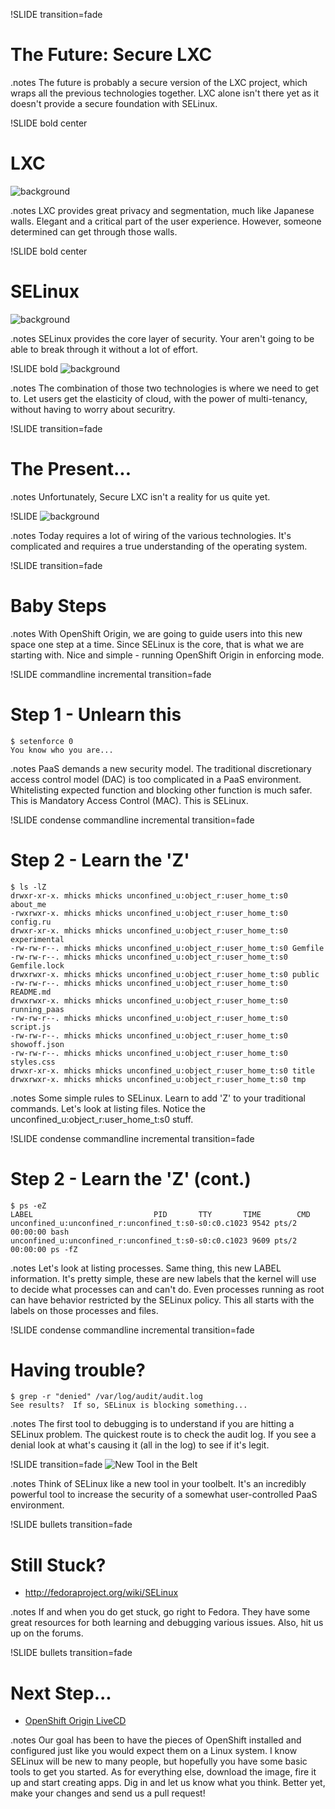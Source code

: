 !SLIDE transition=fade
# The Future: Secure LXC

.notes The future is probably a secure version of the LXC project, which wraps
all the previous technologies together.  LXC alone isn't there yet as it
doesn't provide a secure foundation with SELinux.

!SLIDE bold center
# LXC
![background](japanese_walls.png)

.notes LXC provides great privacy and segmentation, much like Japanese walls.
Elegant and a critical part of the user experience.  However, someone determined
can get through those walls.

!SLIDE bold center
# SELinux
![background](norad.png)

.notes SELinux provides the core layer of security.  Your aren't going to be
able to break through it without a lot of effort.

!SLIDE bold
![background](cloud.png)

.notes The combination of those two technologies is where we need to get to.
Let users get the elasticity of cloud, with the power of multi-tenancy, without
having to worry about securitry.

!SLIDE transition=fade
# The Present... 

.notes Unfortunately, Secure LXC isn't a reality for us quite yet.

!SLIDE
![background](wires.jpg)

.notes Today requires a lot of wiring of the various technologies.  It's
complicated and requires a true understanding of the operating system.

!SLIDE transition=fade
# Baby Steps

.notes With OpenShift Origin, we are going to guide users into this new space
one step at a time.  Since SELinux is the core, that is what we are starting
with.  Nice and simple - running OpenShift Origin in enforcing mode.

!SLIDE commandline incremental transition=fade
# Step 1 - Unlearn this

	$ setenforce 0
	You know who you are...

.notes PaaS demands a new security model.  The traditional discretionary access
control model (DAC) is too complicated in a PaaS environment.  Whitelisting
expected function and blocking other function is much safer.  This is Mandatory
Access Control (MAC).  This is SELinux.


!SLIDE condense commandline incremental transition=fade
# Step 2 - Learn the 'Z'

	$ ls -lZ
	drwxr-xr-x. mhicks mhicks unconfined_u:object_r:user_home_t:s0 about_me
	-rwxrwxr-x. mhicks mhicks unconfined_u:object_r:user_home_t:s0 config.ru
	drwxr-xr-x. mhicks mhicks unconfined_u:object_r:user_home_t:s0 experimental
	-rw-rw-r--. mhicks mhicks unconfined_u:object_r:user_home_t:s0 Gemfile
	-rw-rw-r--. mhicks mhicks unconfined_u:object_r:user_home_t:s0 Gemfile.lock
	drwxrwxr-x. mhicks mhicks unconfined_u:object_r:user_home_t:s0 public
	-rw-rw-r--. mhicks mhicks unconfined_u:object_r:user_home_t:s0 README.md
	drwxrwxr-x. mhicks mhicks unconfined_u:object_r:user_home_t:s0 running_paas
	-rw-rw-r--. mhicks mhicks unconfined_u:object_r:user_home_t:s0 script.js
	-rw-rw-r--. mhicks mhicks unconfined_u:object_r:user_home_t:s0 showoff.json
	-rw-rw-r--. mhicks mhicks unconfined_u:object_r:user_home_t:s0 styles.css
	drwxr-xr-x. mhicks mhicks unconfined_u:object_r:user_home_t:s0 title
	drwxrwxr-x. mhicks mhicks unconfined_u:object_r:user_home_t:s0 tmp

.notes Some simple rules to SELinux.  Learn to add 'Z' to your traditional
commands.  Let's look at listing files.  Notice the
unconfined_u:object_r:user_home_t:s0 stuff.

!SLIDE condense commandline incremental transition=fade
# Step 2 - Learn the 'Z' (cont.)

	$ ps -eZ
	LABEL                           PID       TTY       TIME        CMD
	unconfined_u:unconfined_r:unconfined_t:s0-s0:c0.c1023 9542 pts/2 00:00:00 bash
	unconfined_u:unconfined_r:unconfined_t:s0-s0:c0.c1023 9609 pts/2 00:00:00 ps -fZ

.notes Let's look at listing processes.  Same thing, this new LABEL
information.  It's pretty simple, these are new labels that the kernel will use
to decide what processes can and can't do.  Even processes running as root can
have behavior restricted by the SELinux policy.  This all starts with the
labels on those processes and files.

!SLIDE condense commandline incremental transition=fade
# Having trouble?

	$ grep -r "denied" /var/log/audit/audit.log
	See results?  If so, SELinux is blocking something...

.notes The first tool to debugging is to understand if you are hitting a
SELinux problem.  The quickest route is to check the audit log.  If you see a
denial look at what's causing it (all in the log) to see if it's legit.

!SLIDE transition=fade
![New Tool in the Belt](toolbelt.jpg)

.notes Think of SELinux like a new tool in your toolbelt.  It's an incredibly
powerful tool to increase the security of a somewhat user-controlled PaaS
environment.

!SLIDE bullets transition=fade
# Still Stuck?

* <http://fedoraproject.org/wiki/SELinux>

.notes If and when you do get stuck, go right to Fedora.  They have some great
resources for both learning and debugging various issues.  Also, hit us up on
the forums.

!SLIDE bullets transition=fade
# Next Step...

* [OpenShift Origin LiveCD](https://openshift.redhat.com/app/opensource/download)

.notes Our goal has been to have the pieces of OpenShift installed and
configured just like you would expect them on a Linux system.  I know SELinux
will be new to many people, but hopefully you have some basic tools to get you
started.  As for everything else, download the image, fire it up and start
creating apps.  Dig in and let us know what you think.  Better yet, make your
changes and send us a pull request!
